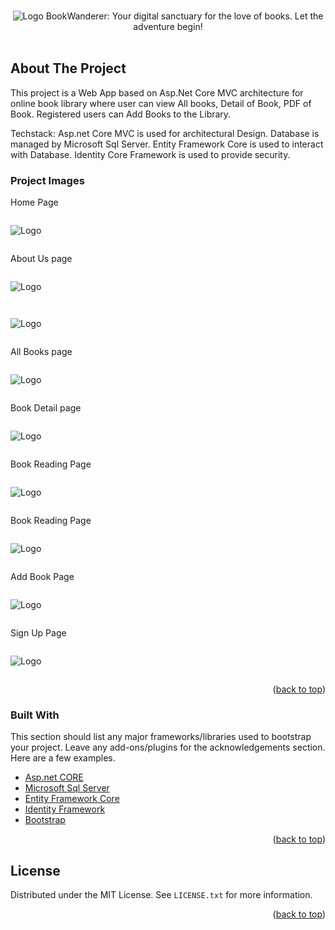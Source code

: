 <div id="top"></div>

<br />
<div align="center">
  <p align="center">
  <img src="./Screenshot/Logo.png" alt="Logo">
    BookWanderer: Your digital sanctuary for the love of books. Let the adventure begin!
    <br />
    <br />
    
   
  </p>
</div>

<!-- ABOUT THE PROJECT -->

## About The Project

This project is a Web App based on Asp.Net Core MVC architecture for online book library where user can view All books, Detail of Book, PDF of Book. Registered users can Add Books to the Library.

Techstack: Asp.net Core MVC is used for architectural Design. Database is managed by Microsoft Sql Server. Entity Framework Core is used to interact with Database. Identity Core Framework is used to provide security.

### Project Images

Home Page

<pre>
</pre>

<img src="./Screenshot/Home.png" alt="Logo">

<pre>
</pre>

About Us page

<pre>
</pre>

<img src="./Screenshot/About1.png" alt="Logo">

<pre>
</pre>

<pre>
</pre>

<img src="./Screenshot/About2.png" alt="Logo">

<pre>
</pre>

All Books page

<pre>
</pre>

<img src="./Screenshot/AllBooks.png" alt="Logo">

<pre>
</pre>

Book Detail page

<pre>
</pre>

<img src="./Screenshot/Book.png" alt="Logo">

<pre>
</pre>

Book Reading Page

<pre>
</pre>

<img src="./Screenshot/Book2.png" alt="Logo">

<pre>
</pre>

Book Reading Page

<pre>
</pre>

<img src="./Screenshot/Book2.png" alt="Logo">

<pre>
</pre>

Add Book Page

<pre>
</pre>

<img src="./Screenshot/AddBook.png" alt="Logo">

<pre>
</pre>

Sign Up Page

<pre>
</pre>

<img src="./Screenshot/SignUp.png" alt="Logo">

<pre>
</pre>

<p align="right">(<a href="#top">back to top</a>)</p>

### Built With

This section should list any major frameworks/libraries used to bootstrap your project. Leave any add-ons/plugins for the acknowledgements section. Here are a few examples.

- [Asp.net CORE](https://dotnet.microsoft.com/en-us/apps/aspnet)
- [Microsoft Sql Server](https://www.microsoft.com/en-in/sql-server)
- [Entity Framework Core](https://learn.microsoft.com/en-us/ef/)
- [Identity Framework](https://learn.microsoft.com/en-us/aspnet/core/security/authentication/identity?view=aspnetcore-8.0&tabs=visual-studio)
- [Bootstrap](https://getbootstrap.com)

<p align="right">(<a href="#top">back to top</a>)</p>

<!-- LICENSE -->

## License

Distributed under the MIT License. See `LICENSE.txt` for more information.

<p align="right">(<a href="#top">back to top</a>)</p>
